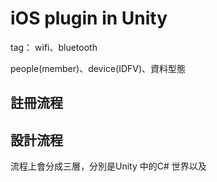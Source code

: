 # iOS plugin in Unity

tag： wifi、bluetooth

people(member)、device(IDFV)、資料型態

## 註冊流程

## 設計流程

流程上會分成三層，分別是Unity 中的C# 世界以及 
